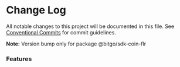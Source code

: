 # Change Log

All notable changes to this project will be documented in this file.
See [Conventional Commits](https://conventionalcommits.org) for commit guidelines.

**Note:** Version bump only for package @bitgo/sdk-coin-flr

### Features
